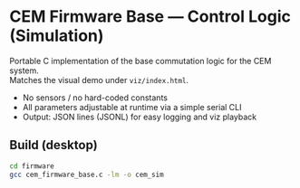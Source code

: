 # CEM Firmware Base — Control Logic (Simulation)

Portable C implementation of the base commutation logic for the CEM system.  
Matches the visual demo under `viz/index.html`.

- No sensors / no hard-coded constants
- All parameters adjustable at runtime via a simple serial CLI
- Output: JSON lines (JSONL) for easy logging and viz playback

## Build (desktop)

```bash
cd firmware
gcc cem_firmware_base.c -lm -o cem_sim
